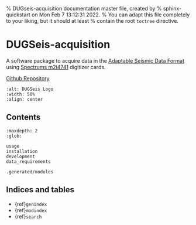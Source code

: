 % DUGseis-acquisition documentation master file, created by
% sphinx-quickstart on Mon Feb  7 13:12:31 2022.
% You can adapt this file completely to your liking, but it should at least
% contain the root `toctree` directive.

# DUGSeis-acquisition

A software package to acquire data in the [Adaptable Seismic Data Format](https://asdf-definition.readthedocs.io/en/latest/) 
using [Spectrums m2i4741](https://spectrum-instrumentation.com/en/m2i4741) digitizer cards.

[Github Repository](https://github.com/swiss-seismological-service/DUGseis-acquisition)

```{image} static/dug_seis_acquisition_logo.svg
:alt: DUGSeis Logo
:width: 50%
:align: center
```

## Contents

```{toctree}
:maxdepth: 2
:glob:

usage
installation
development
data_requirements

.generated/modules
```

## Indices and tables

* {ref}`genindex`
* {ref}`modindex`
* {ref}`search`
